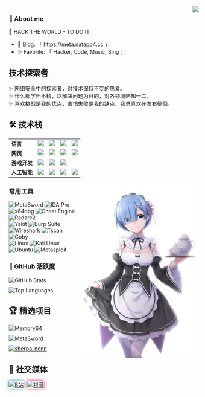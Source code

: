 

<img align="right" src="https://count.getloli.com/get/@:soevai?theme=rule34">

### 👤 About me

🤔 HACK THE WORLD - TO DO IT.
- 💬 Blog: 「 https://meta.natapp4.cc 」
- ✨ Favorite: 「 Hacker, Code, Music, Sing 」

## **技术探索者**
✨ 网络安全中的探索者，对技术保持不变的热爱。<br>
✨ 什么都学但不精，以解决问题为目的，对各领域略知一二。<br>
✨ 喜欢挑战是我的优点，害怕失败是我的缺点，我总喜欢在左右徘徊。<br>

## 🛠 技术栈

<table>
  <tr>
    <td><b>语言</b></td>
    <td><img src="https://img.shields.io/badge/-Python-3776AB?style=flat&logo=python&logoColor=white"></td>
    <td><img src="https://img.shields.io/badge/-Golang-00ADD8?style=flat&logo=go&logoColor=white"></td>
    <td><img src="https://img.shields.io/badge/-C-A8B9CC?style=flat&logo=c&logoColor=white"></td>
    <td><img src="https://img.shields.io/badge/-Assembly-6E4C13?style=flat&logo=assemblyscript&logoColor=white"></td>
  </tr>
  <tr>
    <td><b>网页</b></td>
   <td><img src="https://img.shields.io/badge/-Node.js-339933?style=flat&logo=nodedotjs&logoColor=white"></td>
    <td><img src="https://img.shields.io/badge/-HTML5-E34F26?style=flat&logo=html5&logoColor=white"></td>
    <td><img src="https://img.shields.io/badge/-JavaScript-F7DF1E?style=flat&logo=javascript&logoColor=black"></td>
    <td><img src="https://img.shields.io/badge/-PHP-777BB4?style=flat&logo=php&logoColor=white"></td>
  </tr>
 <tr>
  <td><b>游戏开发</b></td>
  <td><img src="https://img.shields.io/badge/-Godot-478CBF?style=flat&logo=godot-engine&logoColor=white"></td>
  <td><img src="https://img.shields.io/badge/-Unreal%20Engine-0E1128?style=flat&logo=unreal-engine&logoColor=white"></td>
  <td><img src="https://img.shields.io/badge/-Unity-000000?style=flat&logo=unity&logoColor=white"></td>
  <td></td>
</tr>
<tr>
  <td><b>人工智能</b></td>
  <td><img src="https://img.shields.io/badge/-ChatGPT-74AA9C?style=flat&logo=openai&logoColor=white"></td>
  <td><img src="https://img.shields.io/badge/-Claude-EFC74A?style=flat&logo=anthropic&logoColor=black"></td>
  <td><img src="https://img.shields.io/badge/-Gemini-4285F4?style=flat&logo=google&logoColor=white"></td>
  <td><img src="https://img.shields.io/badge/-Stable%20Diffusion-000000?style=flat&logo=stablediffusion&logoColor=white"></td>
</tr>
  
</table>


<img align="right" src="./images/rem.png" width="320" />

### 常用工具
![MetaSword](https://img.shields.io/badge/-MetaSword-4B0082?style=flat&logoColor=white)  ![IDA Pro](https://img.shields.io/badge/-IDA_Pro-148F77?style=flat&logoColor=white)  ![x64dbg](https://img.shields.io/badge/-x64dbg-0078D7?style=flat&logoColor=white)  ![Cheat Engine](https://img.shields.io/badge/-Cheat_Engine-D35400?style=flat&logoColor=white) ![Radare2](https://img.shields.io/badge/-Radare2-3A72B0?style=flat&logo=radare&logoColor=white) <br> ![Yakit](https://img.shields.io/badge/-Yakit-0095D5?style=flat&logoColor=white) ![Burp Suite](https://img.shields.io/badge/-Burp%20Suite-FF6633?style=flat&logo=burpsuite&logoColor=white) ![Wireshark](https://img.shields.io/badge/-Wireshark-1679A7?style=flat&logo=wireshark&logoColor=white) ![Tscan](https://img.shields.io/badge/-Tscan-8A2BE2?style=flat&logoColor=white) ![Goby](https://img.shields.io/badge/-Goby-00BFFF?style=flat&logoColor=white)  <br>
![Linux](https://img.shields.io/badge/-Linux-FCC624?style=flat&logo=linux&logoColor=black) ![Kali Linux](https://img.shields.io/badge/-Kali_Linux-557C94?style=flat&logo=kalilinux&logoColor=white) ![Ubuntu](https://img.shields.io/badge/-Ubuntu-E95420?style=flat&logo=ubuntu&logoColor=white) ![Metasploit](https://img.shields.io/badge/-Metasploit-EB340A?style=flat&logo=metasploit&logoColor=white)


### 🚀 GitHub 活跃度

<div style="display: flex; justify-content: space-between; flex-wrap: wrap; gap: 10px; margin: 0 auto;">
  <img src="https://github-readme-stats.vercel.app/api?username=soevai&show_icons=true&theme=radical" style="flex: 1; min-width: 300px;" alt="GitHub Stats" />
  <img src="https://github-readme-stats.vercel.app/api/top-langs/?username=soevai&layout=compact&theme=radical" style="flex: 1; min-width: 300px;" alt="Top Languages" />
</div>

## 🏆 精选项目

<div style="display: flex; justify-content: space-between; flex-wrap: wrap; gap: 10px;">
  <a href="https://github.com/soevai/Memory64" style="flex: 1; min-width: 300px;">
    <img src="https://github-readme-stats.vercel.app/api/pin/?username=soevai&repo=Memory64&theme=radical" alt="Memory64" />
  </a>
  <a href="https://github.com/soevai/MetaSword" style="flex: 1; min-width: 300px;">
    <img src="https://github-readme-stats.vercel.app/api/pin/?username=soevai&repo=MetaSword&theme=radical" alt="MetaSword" />
  </a>
  <a href="https://github.com/k2-fsa/sherpa-ncnn" style="flex: 1; min-width: 300px;">
    <img src="https://github-readme-stats.vercel.app/api/pin/?username=k2-fsa&repo=sherpa-ncnn&theme=radical" alt="sherpa-ncnn" />
  </a>
</div>

## 🔗 社交媒体
<div style="display: flex; gap: 10px;">
  <a href="https://space.bilibili.com/84500837" target="_blank">
    <img src="https://img.shields.io/badge/-B站-00A1D6?style=for-the-badge&logo=bilibili&logoColor=white&labelColor=001935&color=00A1D633&logoWidth=20" alt="B站" style="box-shadow: 0 0 8px #00A1D6;"/>
  </a>
  <a href="https://www.douyin.com/user/MS4wLjABAAAAEXkGrpP2B10xZVeIgmllfSDmXgaHq8l8phh8evbNjYMD_jKA0eTbCeFz_q9QHCV8" target="_blank">
    <img src="https://img.shields.io/badge/-抖音-FF0050?style=for-the-badge&logo=tiktok&logoColor=white&labelColor=200010&color=FF005033&logoWidth=20" alt="抖音" style="box-shadow: 0 0 8px #FF0050;"/>
  </a>
</div>
